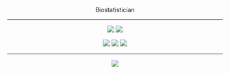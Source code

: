 <p align="center">
Biostatistician
</p>

***
<p align="center">
<a href = "https://orcid.org/0000-0002-8217-843X"><img src = "https://img.shields.io/badge/orcid-A6CE39?style=for-the-badge&logo=orcid&logoColor=white"></a>
<a href = "https://scholar.google.com/citations?user=x-b-dBEAAAAJ&hl=en"><img src = "https://img.shields.io/badge/Google_Scholar-4285F4?style=for-the-badge&logo=google-scholar&logoColor=white"></a>
</p>

<p align="center">
<picture>
<img src = "https://img.shields.io/badge/R-276DC3?style=for-the-badge&logo=r&logoColor=white">
</picture>
<picture>
<img src = "https://img.shields.io/badge/Python-FFD43B?style=for-the-badge&logo=python&logoColor=blue">
</picture>
<picture>
<img src = "https://img.shields.io/badge/Rust-000000?style=for-the-badge&logo=rust&logoColor=orange">
</picture>
</p>

***
<p align="center">
<picture>
<img src = "https://img.shields.io/badge/Gentoo-54487A?style=for-the-badge&logo=gentoo&logoColor=white">
</picture>
</p>


<!--
**luhann/luhann** is a ✨ _special_ ✨ repository because its `README.md` (this file) appears on your GitHub profile.

Here are some ideas to get you started:

- 🔭 I’m currently working on ...
- 🌱 I’m currently learning ...
- 👯 I’m looking to collaborate on ...
- 🤔 I’m looking for help with ...
- 💬 Ask me about ...
- 📫 How to reach me: ...
- 😄 Pronouns: ...
- ⚡ Fun fact: ...
-->

